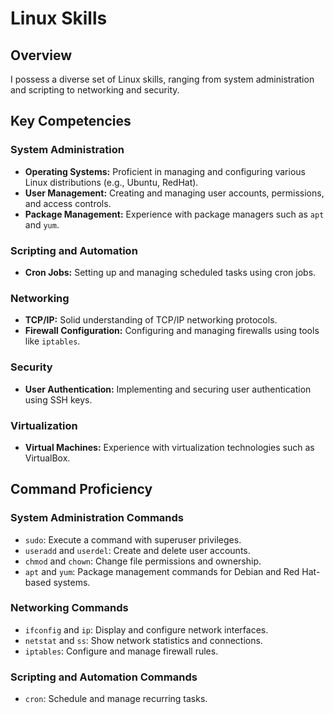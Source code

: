 # Linux Skills

## Overview

I possess a diverse set of Linux skills, ranging from system administration and scripting to networking and security.

## Key Competencies

### System Administration
- **Operating Systems:** Proficient in managing and configuring various Linux distributions (e.g., Ubuntu, RedHat).
- **User Management:** Creating and managing user accounts, permissions, and access controls.
- **Package Management:** Experience with package managers such as `apt` and `yum`.

### Scripting and Automation
- **Cron Jobs:** Setting up and managing scheduled tasks using cron jobs.

### Networking
- **TCP/IP:** Solid understanding of TCP/IP networking protocols.
- **Firewall Configuration:** Configuring and managing firewalls using tools like `iptables`.

### Security
- **User Authentication:** Implementing and securing user authentication using SSH keys.

### Virtualization
- **Virtual Machines:** Experience with virtualization technologies such as VirtualBox.

## Command Proficiency

### System Administration Commands
- `sudo`: Execute a command with superuser privileges.
- `useradd` and `userdel`: Create and delete user accounts.
- `chmod` and `chown`: Change file permissions and ownership.
- `apt` and `yum`: Package management commands for Debian and Red Hat-based systems.

### Networking Commands
- `ifconfig` and `ip`: Display and configure network interfaces.
- `netstat` and `ss`: Show network statistics and connections.
- `iptables`: Configure and manage firewall rules.

### Scripting and Automation Commands
- `cron`: Schedule and manage recurring tasks.
